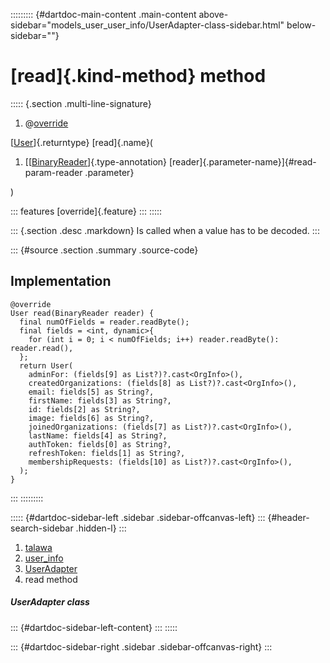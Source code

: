 ::::::::: {#dartdoc-main-content .main-content above-sidebar="models_user_user_info/UserAdapter-class-sidebar.html" below-sidebar=""}
<div>

# [read]{.kind-method} method

</div>

::::: {.section .multi-line-signature}
<div>

1.  @[override](https://api.flutter.dev/flutter/dart-core/override-constant.html)

</div>

[[User](../../models_user_user_info/User-class.html)]{.returntype}
[read]{.name}(

1.  [[[BinaryReader](https://pub.dev/documentation/hive/2.2.3/hive/BinaryReader-class.html)]{.type-annotation}
    [reader]{.parameter-name}]{#read-param-reader .parameter}

)

::: features
[override]{.feature}
:::
:::::

::: {.section .desc .markdown}
Is called when a value has to be decoded.
:::

::: {#source .section .summary .source-code}
## Implementation

``` language-dart
@override
User read(BinaryReader reader) {
  final numOfFields = reader.readByte();
  final fields = <int, dynamic>{
    for (int i = 0; i < numOfFields; i++) reader.readByte(): reader.read(),
  };
  return User(
    adminFor: (fields[9] as List?)?.cast<OrgInfo>(),
    createdOrganizations: (fields[8] as List?)?.cast<OrgInfo>(),
    email: fields[5] as String?,
    firstName: fields[3] as String?,
    id: fields[2] as String?,
    image: fields[6] as String?,
    joinedOrganizations: (fields[7] as List?)?.cast<OrgInfo>(),
    lastName: fields[4] as String?,
    authToken: fields[0] as String?,
    refreshToken: fields[1] as String?,
    membershipRequests: (fields[10] as List?)?.cast<OrgInfo>(),
  );
}
```
:::
:::::::::

::::: {#dartdoc-sidebar-left .sidebar .sidebar-offcanvas-left}
::: {#header-search-sidebar .hidden-l}
:::

1.  [talawa](../../index.html)
2.  [user_info](../../models_user_user_info/)
3.  [UserAdapter](../../models_user_user_info/UserAdapter-class.html)
4.  read method

##### UserAdapter class

::: {#dartdoc-sidebar-left-content}
:::
:::::

::: {#dartdoc-sidebar-right .sidebar .sidebar-offcanvas-right}
:::
